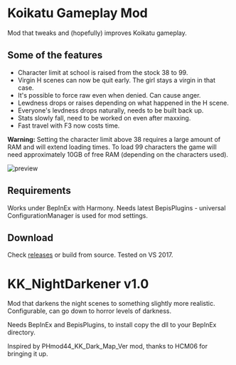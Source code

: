 # Koikatu Gameplay Mod
Mod that tweaks and (hopefully) improves Koikatu gameplay.

## Some of the features
- Character limit at school is raised from the stock 38 to 99.
- Virgin H scenes can now be quit early. The girl stays a virgin in that case.
- It's possible to force raw even when denied. Can cause anger.
- Lewdness drops or raises depending on what happened in the H scene.
- Everyone's levdness drops naturally, needs to be built back up.
- Stats slowly fall, need to be worked on even after maxxing.
- Fast travel with F3 now costs time.

**Warning:** Setting the character limit above 38 requires a large amount of RAM and will extend loading times. To load 99 characters the game will need approximately 10GB of free RAM (depending on the characters used).

![preview](https://user-images.githubusercontent.com/39247311/50426454-0c860a00-088e-11e9-85d0-493db814cc48.png)

## Requirements
Works under BepInEx with Harmony. Needs latest BepisPlugins - universal ConfigurationManager is used for mod settings.

## Download
Check [releases](https://github.com/ManlyMarco/Koikatu-Gameplay-Mod/releases) or build from source. Tested on VS 2017.

# KK_NightDarkener v1.0 
Mod that darkens the night scenes to something slightly more realistic. Configurable, can go down to horror levels of darkness.

Needs BepInEx and BepisPlugins, to install copy the dll to your BepInEx directory.

Inspired by PHmod44_KK_Dark_Map_Ver mod, thanks to HCM06 for bringing it up.
